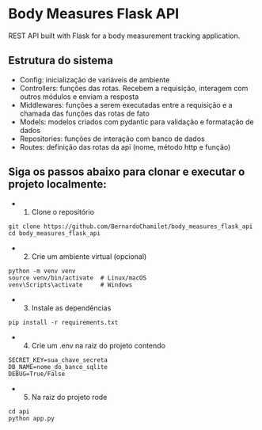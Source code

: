 # Body Measures Flask API

REST API built with Flask for a body measurement tracking application.

## Estrutura do sistema
* Config: inicialização de variáveis de ambiente
* Controllers: funções das rotas. Recebem a requisição, interagem com outros módulos e enviam a resposta
* Middlewares: funções a serem executadas entre a requisição e a chamada das funções das rotas de fato
* Models: modelos criados com pydantic para validação e formatação de dados
* Repositories: funções de interação com banco de dados
* Routes: definição das rotas da api (nome, método http e função)

## Siga os passos abaixo para clonar e executar o projeto localmente:
* 1. Clone o repositório
```
git clone https://github.com/BernardoChamilet/body_measures_flask_api
cd body_measures_flask_api
```
* 2. Crie um ambiente virtual (opcional)
```
python -m venv venv
source venv/bin/activate  # Linux/macOS
venv\Scripts\activate     # Windows
```
* 3. Instale as dependências
```
pip install -r requirements.txt
```
* 4. Crie um .env na raiz do projeto contendo
```
SECRET_KEY=sua_chave_secreta
DB_NAME=nome_do_banco_sqlite
DEBUG=True/False
```
* 5. Na raiz do projeto rode
```
cd api
python app.py
```